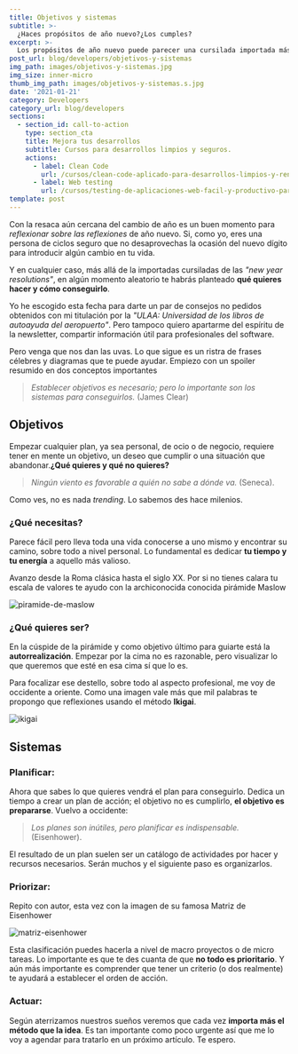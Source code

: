 ```yaml
---
title: Objetivos y sistemas
subtitle: >-
  ¿Haces propósitos de año nuevo?¿Los cumples?
excerpt: >-
  Los propósitos de año nuevo puede parecer una cursilada importada más. Pero encierran algo muy humano, la planificación en busca de un objetivo.
post_url: blog/developers/objetivos-y-sistemas
img_path: images/objetivos-y-sistemas.jpg
img_size: inner-micro
thumb_img_path: images/objetivos-y-sistemas.s.jpg
date: '2021-01-21'
category: Developers
category_url: blog/developers
sections:
  - section_id: call-to-action
    type: section_cta
    title: Mejora tus desarrollos
    subtitle: Cursos para desarrollos limpios y seguros.
    actions:
      - label: Clean Code
        url: /cursos/clean-code-aplicado-para-desarrollos-limpios-y-rentables/
      - label: Web testing
        url: /cursos/testing-de-aplicaciones-web-facil-y-productivo-para-todos/
template: post
---
```


Con la resaca aún cercana del cambio de año es un buen momento para _reflexionar sobre las reflexiones_ de año nuevo. Si, como yo, eres una persona de ciclos seguro que no desaprovechas la ocasión del nuevo dígito para introducir algún cambio en tu vida.

Y en cualquier caso, más allá de la importadas cursiladas de las _"new year resolutions"_,  en algún momento aleatorio te habrás planteado **qué quieres hacer y cómo conseguirlo**.

Yo he escogido esta fecha para darte un par de consejos no pedidos obtenidos con mi titulación por la _"ULAA: Universidad de los libros de autoayuda del aeropuerto"_. Pero tampoco quiero apartarme del espíritu de la newsletter, compartir información útil para profesionales del software.

Pero venga que nos dan las uvas. Lo que sigue es un ristra de frases célebres y diagramas que te puede ayudar. Empiezo con un spoiler resumido en dos conceptos importantes

> _Establecer objetivos es necesario; pero lo importante son los sistemas para conseguirlos._ (James Clear)

## Objetivos
Empezar cualquier plan, ya sea personal, de ocio o de negocio, requiere tener en mente un objetivo, un deseo que cumplir o una situación que abandonar.**¿Qué quieres y qué no quieres?**


> _Ningún viento es favorable a quién no sabe a dónde va._ (Seneca).

Como ves, no es nada _trending_. Lo sabemos des hace milenios.

### ¿Qué necesitas?

Parece fácil pero lleva toda una vida conocerse a uno mismo y encontrar su camino, sobre todo a nivel personal. Lo fundamental es dedicar **tu tiempo y tu energía** a aquello más valioso.

Avanzo desde la Roma clásica hasta el siglo XX. Por si no tienes calara tu escala de valores te ayudo con la archiconocida conocida pirámide Maslow

![piramide-de-maslow](/images/piramide-de-maslow.png)


### ¿Qué quieres ser?

En la cúspide de la pirámide y como objetivo último para guiarte está la **autorrealización**.  Empezar por la cima no es razonable, pero visualizar lo que queremos que esté en esa cima sí que lo es.

Para focalizar ese destello, sobre todo al aspecto profesional, me voy de occidente a oriente. Como una imagen vale más que mil palabras te propongo que reflexiones usando el método **Ikigai**.


![ikigai](/images/ikigai.jpg)

## Sistemas


### Planificar:

Ahora que sabes lo que quieres vendrá el plan para conseguirlo. Dedica un tiempo a crear un plan de acción; el objetivo no es cumplirlo, **el objetivo es prepararse**. Vuelvo a occidente:


> _Los planes son inútiles, pero planificar es indispensable._ (Eisenhower).


El resultado de un plan suelen ser un catálogo de actividades por hacer y recursos necesarios. Serán muchos y el siguiente paso es organizarlos.


### Priorizar:

Repito con autor, esta vez con la imagen de su famosa Matriz de Eisenhower

![matriz-eisenhower](/images/matriz-eisenhower.jpg)


Esta clasificación puedes hacerla a nivel de macro proyectos o de micro tareas. Lo importante es que te des cuanta de que **no todo es prioritario**. Y aún más importante es comprender que tener un criterio (o dos realmente) te ayudará a establecer el orden de acción.



### Actuar:

Según aterrizamos nuestros sueños veremos que cada vez **importa más el método que la idea**. Es tan importante como poco urgente así que me lo voy a agendar para tratarlo en un próximo artículo. Te espero.